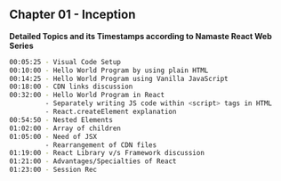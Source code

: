 ## Chapter 01 - Inception

**Detailed Topics and its Timestamps according to Namaste React Web Series**

```sh
00:05:25 - Visual Code Setup
00:10:00 - Hello World Program by using plain HTML
00:14:25 - Hello World Program using Vanilla JavaScript
00:18:00 - CDN links discussion
00:32:00 - Hello World Program in React
         - Separately writing JS code within <script> tags in HTML
         - React.createElement explanation
00:54:50 - Nested Elements
01:02:00 - Array of children
01:05:00 - Need of JSX
         - Rearrangement of CDN files
01:19:00 - React Library v/s Framework discussion
01:21:00 - Advantages/Specialties of React
01:23:00 - Session Rec
```
